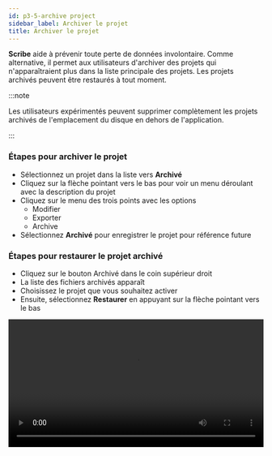 ```yaml
---
id: p3-5-archive project
sidebar_label: Archiver le projet
title: Archiver le projet
---
```


**Scribe** aide à prévenir toute perte de données involontaire. Comme alternative, il permet aux utilisateurs d'archiver des projets qui n'apparaîtraient plus dans la liste principale des projets. Les projets archivés peuvent être restaurés à tout moment.

:::note

Les utilisateurs expérimentés peuvent supprimer complètement les projets archivés de l'emplacement du disque en dehors de l'application.

:::

### Étapes pour archiver le projet ###
- Sélectionnez un projet dans la liste vers **Archivé**
- Cliquez sur la flèche pointant vers le bas pour voir un menu déroulant avec la description du projet
- Cliquez sur le menu des trois points avec les options
   - Modifier
   - Exporter
   - Archive
- Sélectionnez **Archivé** pour enregistrer le projet pour référence future

### Étapes pour restaurer le projet archivé ###

- Cliquez sur le bouton Archivé dans le coin supérieur droit
- La liste des fichiers archivés apparaît
- Choisissez le projet que vous souhaitez activer
- Ensuite, sélectionnez **Restaurer** en appuyant sur la flèche pointant vers le bas

<video controls src="/0.5.5/en-softdelete.mov" width="100%" type="video/mov"></video>

